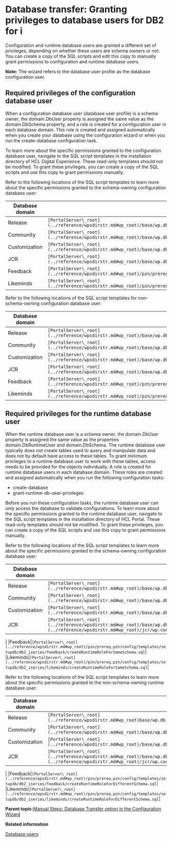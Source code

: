 # Database transfer: Granting privileges to database users for DB2 for i

Configuration and runtime database users are granted a different set of privileges, depending on whether these users are schema owners or not. You can create a copy of the SQL scripts and edit this copy to manually grant permissions to configuration and runtime database users.

**Note:** The wizard refers to the database user profile as the database configuration user.

## Required privileges of the configuration database user

When a configuration database user \(database user profile\) is a schema owner, the domain.DbUser property is assigned the same value as the domain.DbSchema property, and a role is created for a configuration user in each database domain. This role is created and assigned automatically when you create your database using the configuration wizard or when you run the create-database configuration task.

To learn more about the specific permissions granted to the configuration database user, navigate to the SQL script templates in the installation directory of HCL Digital Experience. These read-only templates should not be modified. To grant these privileges, you can create a copy of the SQL scripts and use this copy to grant permissions manually.

Refer to the following locations of the SQL script templates to learn more about the specific permissions granted to the schema-owning configuration database user:

|Database domain|Location of template|
|---------------|--------------------|
|Release|`[PortalServer\_root](../reference/wpsdirstr.md#wp_root)/base/wp.db.impl/config/templates/setupdb/db2_iseries/release/createConfigRoleForSameSchema.sql`|
|Community|`[PortalServer\_root](../reference/wpsdirstr.md#wp_root)/base/wp.db.impl/config/templates/setupdb/db2_iseries/community/createConfigRoleForSameSchema.sql`|
|Customization|`[PortalServer\_root](../reference/wpsdirstr.md#wp_root)/base/wp.db.impl/config/templates/setupdb/db2_iseries/customization/createConfigRoleForSameSchema.sql`|
|JCR|`[PortalServer\_root](../reference/wpsdirstr.md#wp_root)/base/wp.db.impl/config/templates/setupdb/db2_iseries/jcr/createConfigRoleForSameSchema.sql`|
|Feedback|`[PortalServer\_root](../reference/wpsdirstr.md#wp_root)/pzn/prereq.pzn/config/templates/setupdb/db2_iseries/feedback/createConfigRoleForSameSchema.sql`|
|Likeminds|`[PortalServer\_root](../reference/wpsdirstr.md#wp_root)/pzn/prereq.pzn/config/templates/setupdb/db2_iseries/likeminds/createConfigRoleForSameSchema.sql`|

Refer to the following locations of the SQL script templates for non-schema-owning configuration database user:

|Database domain|Location of template|
|---------------|--------------------|
|Release|`[PortalServer\_root](../reference/wpsdirstr.md#wp_root)/base/wp.db.impl/config/templates/setupdb/db2_iseries/release/createConfigRoleForDifferentSchema.sql`|
|Community|`[PortalServer\_root](../reference/wpsdirstr.md#wp_root)/base/wp.db.impl/config/templates/setupdb/db2_iseries/community/createConfigRoleForDifferentSchema.sql`|
|Customization|`[PortalServer\_root](../reference/wpsdirstr.md#wp_root)/base/wp.db.impl/config/templates/setupdb/db2_iseries/customization/createConfigRoleForDifferentSchema.sql`|
|JCR|`[PortalServer\_root](../reference/wpsdirstr.md#wp_root)/base/wp.db.impl/config/templates/setupdb/db2_iseries/jcr/createConfigRoleForDifferentSchema.sql`|
|Feedback|`[PortalServer\_root](../reference/wpsdirstr.md#wp_root)/pzn/prereq.pzn/config/templates/setupdb/db2_iseries/feedback/createConfigRoleForDifferentSchema.sql`|
|Likeminds|`[PortalServer\_root](../reference/wpsdirstr.md#wp_root)/pzn/prereq.pzn/config/templates/setupdb/db2_iseries/likeminds/createConfigRoleForDifferentSchema.sql`|

## Required privileges for the runtime database user

When the runtime database user is a schema owner, the domain.DbUser property is assigned the same value as the properties domain.DbRuntimeUser and domain.DbSchema. The runtime database user typically does not create tables used to query and manipulate data and does not by default have access to these tables. To grant minimum privileges to a runtime database user to work with these tables, access needs to be provided for the objects individually. A role is created for runtime database users in each database domain. These roles are created and assigned automatically when you run the following configuration tasks:

-   create-database
-   grant-runtime-db-user-privileges

Before you run these configuration tasks, the runtime database user can only access the database to validate configurations. To learn more about the specific permissions granted to the runtime database user, navigate to the SQL script templates in the installation directory of HCL Portal. These read-only templates should not be modified. To grant these privileges, you can create a copy of the SQL scripts and use this copy to grant permissions manually.

Refer to the following locations of the SQL script templates to learn more about the specific permissions granted to the schema-owning configuration database user:

|Database domain|Location of template|
|---------------|--------------------|
|Release|`[PortalServer\_root](../reference/wpsdirstr.md#wp_root)/base/wp.db.impl/config/templates/setupdb/db2_iseries/release/createRuntimeRoleForSameSchema.sql`|
|Community|`[PortalServer\_root](../reference/wpsdirstr.md#wp_root)/base/wp.db.impl/config/templates/setupdb/db2_iseries/community/createRuntimeRoleForSameSchema.sql`|
|Customization|`[PortalServer\_root](../reference/wpsdirstr.md#wp_root)/base/wp.db.impl/config/templates/setupdb/db2_iseries/customization/createRuntimeRoleForSameSchema.sql`|
|JCR|`[PortalServer\_root](../reference/wpsdirstr.md#wp_root)/base/wp.db.impl/config/templates/setupdb/db2_iseries/jcr/createRuntimeRoleForSameSchema.sql``[PortalServer\_root](../reference/wpsdirstr.md#wp_root)/jcr/wp.content.repository.install/config/templates/setupdb/db2_iseries/jcr/grantPermissionsToRuntimeRoleStatic.sql`

|
|Feedback|`[PortalServer\_root](../reference/wpsdirstr.md#wp_root)/pzn/prereq.pzn/config/templates/setupdb/db2_iseries/feedback/createRuntimeRoleForSameSchema.sql`|
|Likeminds|`[PortalServer\_root](../reference/wpsdirstr.md#wp_root)/pzn/prereq.pzn/config/templates/setupdb/db2_iseries/likeminds/createRuntimeRoleForSameSchema.sql`|

Refer to the following locations of the SQL script templates to learn more about the specific permissions granted to the non-schema-owning runtime database user:

|Database domain|Location of template|
|---------------|--------------------|
|Release|`[PortalServer\_root](../reference/wpsdirstr.md#wp_root)base/wp.db.impl/config/templates/setupdb/db2_iseries/release/createRuntimeRoleForDifferentSchema.sql`|
|Community|`[PortalServer\_root](../reference/wpsdirstr.md#wp_root)/base/wp.db.impl/config/templates/setupdb/db2_iseries/community/createRuntimeRoleForDifferentSchema.sql`|
|Customization|`[PortalServer\_root](../reference/wpsdirstr.md#wp_root)/base/wp.db.impl/config/templates/setupdb/db2_iseries/customization/createRuntimeRoleForDifferentSchema.sql`|
|JCR|`[PortalServer\_root](../reference/wpsdirstr.md#wp_root)/base/wp.db.impl/config/templates/setupdb/db2_iseries/jcr/createRuntimeRoleForDifferentSchema.sql``[PortalServer\_root](../reference/wpsdirstr.md#wp_root)/jcr/wp.content.repository.install/config/templates/setupdb/db2_iseries/jcr/grantPermissionsToRuntimeRole.sql`

|
|Feedback|`[PortalServer\_root](../reference/wpsdirstr.md#wp_root)/pzn/prereq.pzn/config/templates/setupdb/db2_iseries/feedback/createRuntimeRoleForDifferentSchema.sql`|
|Likeminds|`[PortalServer\_root](../reference/wpsdirstr.md#wp_root)/pzn/prereq.pzn/config/templates/setupdb/db2_iseries/likeminds/createRuntimeRoleForDifferentSchema.sql`|

**Parent topic:**[Manual Steps: Database Transfer option in the Configuration Wizard](../eua-workflows/kc-db-parent.md)

**Related information**  


[Database users](../plan/dbusers_common.md)


